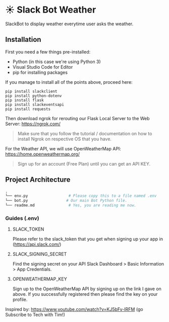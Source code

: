 # ☀️ Slack Bot Weather
SlackBot to display weather everytime user asks the weather.

## Installation ##
First you need a few things pre-installed:
* Python (in this case we're using Python 3)
* Visual Studio Code for Editor
* pip for installing packages

If you manage to install all of the points above, proceed here:

```
pip install slackclient 
pip install python-dotenv
pip install flask
pip install slackeventsapi
pip install requests
```

Then download ngrok for rerouting our Flask Local Server to the Web Server:
https://ngrok.com/

> Make sure that you follow the tutorial / documentation on how to install Ngrok on respective OS that you have.

For the Weather API, we will use OpenWeatherMap API:
https://home.openweathermap.org/

>Sign up for an account (Free Plan) until you can get an API KEY.

## Project Architecture ##

```python
.
└── env.py                  # Please copy this to a file named .env
└── bot.py                 # Our main Bot Python file.
└── readme.md               # Yes, you are reading me now.
```
### Guides (.env) ###

1. SLACK_TOKEN

   Please refer to the slack_token that you get when signing up your app in (https://api.slack.com/)

2. SLACK_SIGNING_SECRET
 
   Find the signing secret on your API Slack Dashboard > Basic Information > App Credentials.

3. OPENWEATHERMAP_KEY

    Sign up to the OpenWeatherMap API by signing up on the link I gave on above. If you successfully registered then please find the key on your profile.

Inspired by: 
https://www.youtube.com/watch?v=KJ5bFv-IRFM (go Subscribe to Tech with Tim!)


